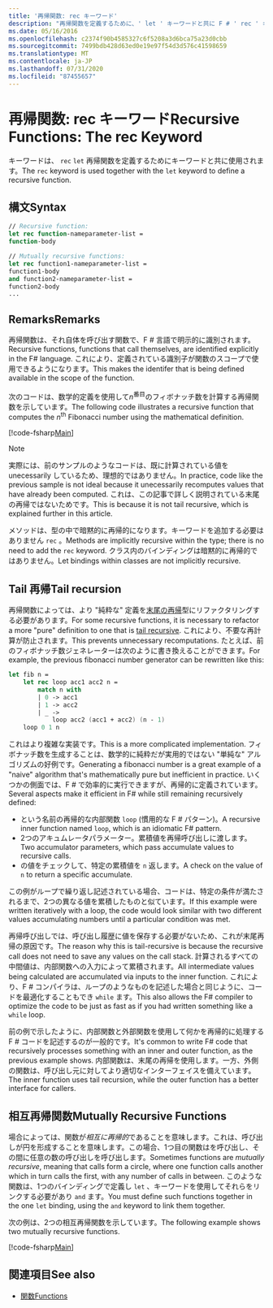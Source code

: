 ```yaml
---
title: '再帰関数: rec キーワード'
description: "再帰関数を定義するために、' let ' キーワードと共に F # ' rec ' キーワードを使用する方法について説明します。"
ms.date: 05/16/2016
ms.openlocfilehash: c2374f90b4585327c6f5208a3d6bca75a23d0cbb
ms.sourcegitcommit: 7499bdb428d63ed0e19e97f54d3d576c41598659
ms.translationtype: MT
ms.contentlocale: ja-JP
ms.lasthandoff: 07/31/2020
ms.locfileid: "87455657"
---
```

# <a name="recursive-functions-the-rec-keyword"></a><span data-ttu-id="33327-103">再帰関数: rec キーワード</span><span class="sxs-lookup"><span data-stu-id="33327-103">Recursive Functions: The rec Keyword</span></span>

<span data-ttu-id="33327-104">キーワードは、 `rec` `let` 再帰関数を定義するためにキーワードと共に使用されます。</span><span class="sxs-lookup"><span data-stu-id="33327-104">The `rec` keyword is used together with the `let` keyword to define a recursive function.</span></span>

## <a name="syntax"></a><span data-ttu-id="33327-105">構文</span><span class="sxs-lookup"><span data-stu-id="33327-105">Syntax</span></span>

```fsharp
// Recursive function:
let rec function-nameparameter-list =
function-body

// Mutually recursive functions:
let rec function1-nameparameter-list =
function1-body
and function2-nameparameter-list =
function2-body
...
```

## <a name="remarks"></a><span data-ttu-id="33327-106">Remarks</span><span class="sxs-lookup"><span data-stu-id="33327-106">Remarks</span></span>

<span data-ttu-id="33327-107">再帰関数は、それ自体を呼び出す関数で、F # 言語で明示的に識別されます。</span><span class="sxs-lookup"><span data-stu-id="33327-107">Recursive functions, functions that call themselves, are identified explicitly in the F# language.</span></span> <span data-ttu-id="33327-108">これにより、定義されている識別子が関数のスコープで使用できるようになります。</span><span class="sxs-lookup"><span data-stu-id="33327-108">This makes the identifer that is being defined available in the scope of the function.</span></span>

<span data-ttu-id="33327-109">次のコードは、数学的定義を使用して*n*<sup>番目</sup>のフィボナッチ数を計算する再帰関数を示しています。</span><span class="sxs-lookup"><span data-stu-id="33327-109">The following code illustrates a recursive function that computes the *n*<sup>th</sup> Fibonacci number using the mathematical definition.</span></span>

[!code-fsharp[Main](~/samples/snippets/fsharp/lang-ref-1/snippet4001.fs)]

> [!NOTE]
> <span data-ttu-id="33327-110">実際には、前のサンプルのようなコードは、既に計算されている値を unecessarily しているため、理想的ではありません。</span><span class="sxs-lookup"><span data-stu-id="33327-110">In practice, code like the previous sample is not ideal because it unecessarily recomputes values that have already been computed.</span></span> <span data-ttu-id="33327-111">これは、この記事で詳しく説明されている末尾の再帰ではないためです。</span><span class="sxs-lookup"><span data-stu-id="33327-111">This is because it is not tail recursive, which is explained further in this article.</span></span>

<span data-ttu-id="33327-112">メソッドは、型の中で暗黙的に再帰的になります。キーワードを追加する必要はありません `rec` 。</span><span class="sxs-lookup"><span data-stu-id="33327-112">Methods are implicitly recursive within the type; there is no need to add the `rec` keyword.</span></span> <span data-ttu-id="33327-113">クラス内のバインディングは暗黙的に再帰的ではありません。</span><span class="sxs-lookup"><span data-stu-id="33327-113">Let bindings within classes are not implicitly recursive.</span></span>

## <a name="tail-recursion"></a><span data-ttu-id="33327-114">Tail 再帰</span><span class="sxs-lookup"><span data-stu-id="33327-114">Tail recursion</span></span>

<span data-ttu-id="33327-115">再帰関数によっては、より "純粋な" 定義を[末尾の再帰](https://cs.stackexchange.com/questions/6230/what-is-tail-recursion)型にリファクタリングする必要があります。</span><span class="sxs-lookup"><span data-stu-id="33327-115">For some recursive functions, it is necessary to refactor a more "pure" definition to one that is [tail recursive](https://cs.stackexchange.com/questions/6230/what-is-tail-recursion).</span></span> <span data-ttu-id="33327-116">これにより、不要な再計算が防止されます。</span><span class="sxs-lookup"><span data-stu-id="33327-116">This prevents unnecessary recomputations.</span></span> <span data-ttu-id="33327-117">たとえば、前のフィボナッチ数ジェネレーターは次のように書き換えることができます。</span><span class="sxs-lookup"><span data-stu-id="33327-117">For example, the previous fibonacci number generator can be rewritten like this:</span></span>

```fsharp
let fib n =
    let rec loop acc1 acc2 n =
        match n with
        | 0 -> acc1
        | 1 -> acc2
        | _ ->
            loop acc2 (acc1 + acc2) (n - 1)
    loop 0 1 n
```

<span data-ttu-id="33327-118">これはより複雑な実装です。</span><span class="sxs-lookup"><span data-stu-id="33327-118">This is a more complicated implementation.</span></span> <span data-ttu-id="33327-119">フィボナッチ数を生成することは、数学的に純粋だが実用的ではない "単純な" アルゴリズムの好例です。</span><span class="sxs-lookup"><span data-stu-id="33327-119">Generating a fibonacci number is a great example of a "naive" algorithm that's mathematically pure but inefficient in practice.</span></span> <span data-ttu-id="33327-120">いくつかの側面では、F # で効率的に実行できますが、再帰的に定義されています。</span><span class="sxs-lookup"><span data-stu-id="33327-120">Several aspects make it efficient in F# while still remaining recursively defined:</span></span>

* <span data-ttu-id="33327-121">という名前の再帰的な内部関数 `loop` (慣用的な F # パターン)。</span><span class="sxs-lookup"><span data-stu-id="33327-121">A recursive inner function named `loop`, which is an idiomatic F# pattern.</span></span>
* <span data-ttu-id="33327-122">2つのアキュムレータパラメーター。累積値を再帰呼び出しに渡します。</span><span class="sxs-lookup"><span data-stu-id="33327-122">Two accumulator parameters, which pass accumulate values to recursive calls.</span></span>
* <span data-ttu-id="33327-123">の値をチェックして、特定の累積値を `n` 返します。</span><span class="sxs-lookup"><span data-stu-id="33327-123">A check on the value of `n` to return a specific accumulate.</span></span>

<span data-ttu-id="33327-124">この例がループで繰り返し記述されている場合、コードは、特定の条件が満たされるまで、2つの異なる値を累積したものと似ています。</span><span class="sxs-lookup"><span data-stu-id="33327-124">If this example were written iteratively with a loop, the code would look similar with two different values accumulating numbers until a particular condition was met.</span></span>

<span data-ttu-id="33327-125">再帰呼び出しでは、呼び出し履歴に値を保存する必要がないため、これが末尾再帰の原因です。</span><span class="sxs-lookup"><span data-stu-id="33327-125">The reason why this is tail-recursive is because the recursive call does not need to save any values on the call stack.</span></span> <span data-ttu-id="33327-126">計算されるすべての中間値は、内部関数への入力によって累積されます。</span><span class="sxs-lookup"><span data-stu-id="33327-126">All intermediate values being calculated are accumulated via inputs to the inner function.</span></span> <span data-ttu-id="33327-127">これにより、F # コンパイラは、ループのようなものを記述した場合と同じように、コードを最適化することもでき `while` ます。</span><span class="sxs-lookup"><span data-stu-id="33327-127">This also allows the F# compiler to optimize the code to be just as fast as if you had written something like a `while` loop.</span></span>

<span data-ttu-id="33327-128">前の例で示したように、内部関数と外部関数を使用して何かを再帰的に処理する F # コードを記述するのが一般的です。</span><span class="sxs-lookup"><span data-stu-id="33327-128">It's common to write F# code that recursively processes something with an inner and outer function, as the previous example shows.</span></span> <span data-ttu-id="33327-129">内部関数は、末尾の再帰を使用します。一方、外側の関数は、呼び出し元に対してより適切なインターフェイスを備えています。</span><span class="sxs-lookup"><span data-stu-id="33327-129">The inner function uses tail recursion, while the outer function has a better interface for callers.</span></span>

## <a name="mutually-recursive-functions"></a><span data-ttu-id="33327-130">相互再帰関数</span><span class="sxs-lookup"><span data-stu-id="33327-130">Mutually Recursive Functions</span></span>

<span data-ttu-id="33327-131">場合によっては、関数が*相互に再帰的*であることを意味します。これは、呼び出しが円を形成することを意味します。この場合、1つ目の関数はを呼び出し、その間に任意の数の呼び出しを呼び出します。</span><span class="sxs-lookup"><span data-stu-id="33327-131">Sometimes functions are *mutually recursive*, meaning that calls form a circle, where one function calls another which in turn calls the first, with any number of calls in between.</span></span> <span data-ttu-id="33327-132">このような関数は、1つのバインディングで定義し `let` 、キーワードを使用してそれらをリンクする必要があり `and` ます。</span><span class="sxs-lookup"><span data-stu-id="33327-132">You must define such functions together in the one `let` binding, using the `and` keyword to link them together.</span></span>

<span data-ttu-id="33327-133">次の例は、2つの相互再帰関数を示しています。</span><span class="sxs-lookup"><span data-stu-id="33327-133">The following example shows two mutually recursive functions.</span></span>

[!code-fsharp[Main](~/samples/snippets/fsharp/lang-ref-1/snippet4002.fs)]

## <a name="see-also"></a><span data-ttu-id="33327-134">関連項目</span><span class="sxs-lookup"><span data-stu-id="33327-134">See also</span></span>

- [<span data-ttu-id="33327-135">関数</span><span class="sxs-lookup"><span data-stu-id="33327-135">Functions</span></span>](index.md)
